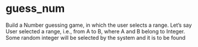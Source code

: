 # guess_num
Build a Number guessing game, in which the user selects a range.
Let’s say User selected a range, i.e., from A to B, where A and B belong to Integer.
Some random integer will be selected by the system and it is to be found

